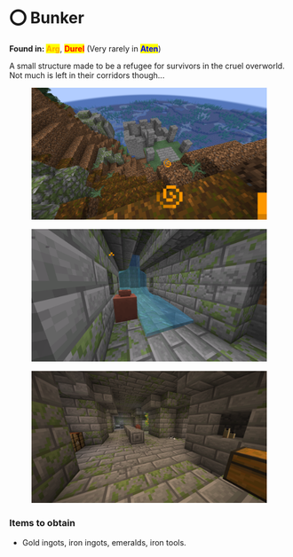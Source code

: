 # ⭕ Bunker

**Found in:&#x20;**<mark style="color:orange;">**Arg**</mark>, <mark style="color:red;">**Durel**</mark> (Very rarely in <mark style="color:blue;">**Aten**</mark>)

A small structure made to be a refugee for survivors in the cruel overworld. Not much is left in their corridors though...

<div><figure><img src="../../../.gitbook/assets/2024-08-18_14.34.57.png" alt=""><figcaption></figcaption></figure> <figure><img src="../../../.gitbook/assets/2024-08-18_14.35.36.png" alt=""><figcaption></figcaption></figure> <figure><img src="../../../.gitbook/assets/2024-08-18_14.35.56.png" alt=""><figcaption></figcaption></figure></div>

### Items to obtain

* Gold ingots, iron ingots, emeralds, iron tools.
